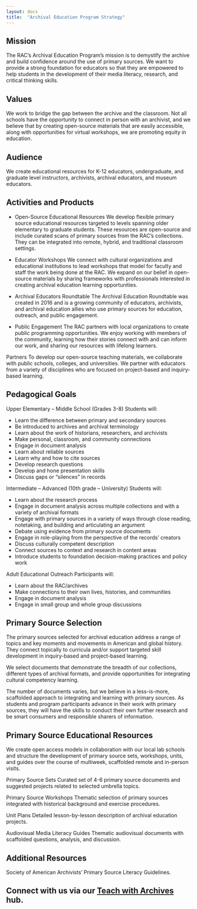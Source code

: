 ```yaml
---
layout: docs
title:  "Archival Education Program Strategy"
---
```

## Mission
The RAC’s Archival Education Program’s mission is to demystify the archive and build confidence around the use of primary sources. We want to provide a strong foundation for educators so that they are empowered to help students in the development of their media literacy, research, and critical thinking skills.

## Values
We work to bridge the gap between the archive and the classroom. Not all schools have the opportunity to connect in person with an archivist, and we believe that by creating open-source materials that are easily accessible, along with opportunities for virtual workshops, we are promoting equity in education.

## Audience
We create educational resources for K-12 educators, undergraduate, and graduate level instructors, archivists, archival educators, and museum educators.

## Activities and Products
* Open-Source Educational Resources
We develop flexible primary source educational resources targeted to levels spanning older elementary to graduate students. These resources are open-source and include curated scans of primary sources from the RAC’s collections. They can be integrated into remote, hybrid, and traditional classroom settings.

* Educator Workshops
We connect with cultural organizations and educational institutions to lead workshops that model for faculty and staff the work being done at the RAC. We expand on our belief in open-source materials by sharing frameworks with professionals interested in creating archival education learning opportunities.

* Archival Educators Roundtable 
The Archival Education Roundtable was created in 2016 and is a growing community of educators, archivists, and archival education allies who use primary sources for education, outreach, and public engagement.

* Public Engagement
The RAC partners with local organizations to create public programming opportunities. We enjoy working with members of the community, learning how their stories connect with and can inform our work, and sharing our resources with lifelong learners.

Partners
To develop our open-source teaching materials, we collaborate with public schools, colleges, and universities. We partner with educators from a variety of disciplines who are focused on project-based and inquiry-based learning.

## Pedagogical Goals
Upper Elementary – Middle School (Grades 3-8)
Students will:
* Learn the difference between primary and secondary sources
* Be introduced to archives and archival terminology 
* Learn about the work of historians, researchers, and archivists
* Make personal, classroom, and community connections 
* Engage in document analysis
* Learn about reliable sources
* Learn why and how to cite sources
* Develop research questions
* Develop and hone presentation skills
* Discuss gaps or “silences” in records

Intermediate – Advanced (10th grade – University)
Students will:
* Learn about the research process
* Engage in document analysis across multiple collections and with a variety of archival formats
* Engage with primary sources in a variety of ways through close reading, notetaking, and building and articulating an argument
* Debate using evidence from primary source documents
* Engage in role-playing from the perspective of the records’ creators 
* Discuss culturally competent description 
* Connect sources to context and research in content areas
* Introduce students to foundation decision-making practices and policy work

Adult Educational Outreach
Participants will:
* Learn about the RAC/archives
* Make connections to their own lives, histories, and communities
* Engage in document analysis
* Engage in small group and whole group discussions

## Primary Source Selection
The primary sources selected for archival education address a range of topics and key moments and movements in American and global history. They connect topically to curricula and/or support targeted skill development in inquiry-based and project-based learning.  

We select documents that demonstrate the breadth of our collections, different types of archival formats, and provide opportunities for integrating cultural competency learning. 

The number of documents varies, but we believe in a less-is-more, scaffolded approach to integrating and learning with primary sources. As students and program participants advance in their work with primary sources, they will have the skills to conduct their own further research and be smart consumers and responsible sharers of information.

## Primary Source Educational Resources 
We create open access models in collaboration with our local lab schools and structure the development of primary source sets, workshops, units, and guides over the course of multiweek, scaffolded remote and in-person visits. 

Primary Source Sets
Curated set of 4-6 primary source documents and suggested projects related to selected umbrella topics.

Primary Source Workshops
Thematic selection of primary sources integrated with historical background and exercise procedures. 

Unit Plans
Detailed lesson-by-lesson description of archival education projects. 

Audiovisual Media Literacy Guides
Thematic audiovisual documents with scaffolded questions, analysis, and discussion.

## Additional Resources
Society of American Archivists’ Primary Source Literacy Guidelines. 

## Connect with us via our [Teach with Archives](https://resource.rockarch.org/teach-with-archives/) hub.
